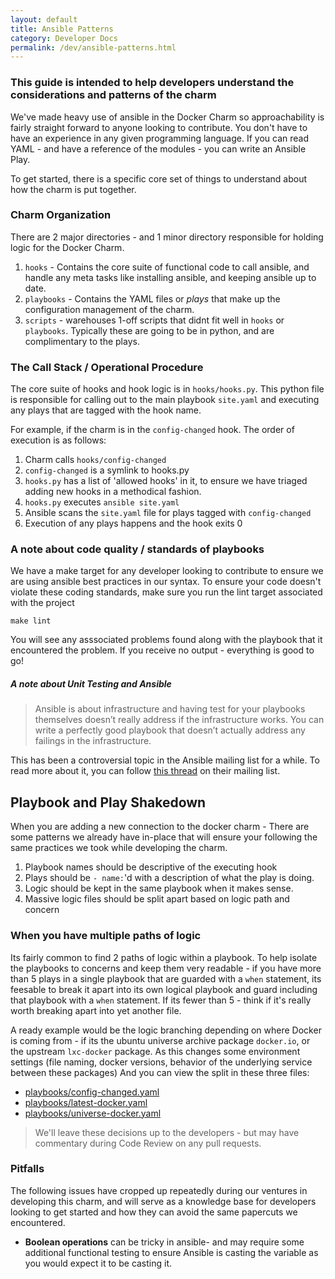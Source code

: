 ```yaml
---
layout: default
title: Ansible Patterns
category: Developer Docs
permalink: /dev/ansible-patterns.html
---
```


### This guide is intended to help developers understand the considerations and patterns of the charm

We've made heavy use of ansible in the Docker Charm so approachability is fairly straight forward to anyone looking to contribute. You don't have to have an experience in any given programming language. If you can read YAML - and have a reference of the modules - you can write an Ansible Play.

To get started, there is a specific core set of things to understand about how the charm is put together.

### Charm Organization

There are 2 major directories - and 1 minor directory responsible for holding logic for the Docker Charm.

1. `hooks` - Contains the core suite of functional code to call ansible, and handle any meta tasks like installing ansible, and keeping ansible up to date.
2. `playbooks` - Contains the YAML files or *plays* that make up the configuration management of the charm.
3. `scripts` - warehouses 1-off scripts that didnt fit well in `hooks` or `playbooks`. Typically these are going to be in python, and are complimentary to the plays.

### The Call Stack / Operational Procedure

The core suite of hooks and hook logic is in `hooks/hooks.py`. This python file is responsible for calling out to the main playbook `site.yaml` and executing any plays that are tagged with the hook name.

For example, if the charm is in the `config-changed` hook. The order of execution is as follows:

1. Charm calls `hooks/config-changed`
2. `config-changed` is a symlink to hooks.py
3. `hooks.py` has a list of 'allowed hooks' in it, to ensure we have triaged adding new hooks in a methodical fashion.
4. `hooks.py` executes `ansible site.yaml`
5. Ansible scans the `site.yaml` file for plays tagged with `config-changed`
6. Execution of any plays happens and the hook exits 0

### A note about code quality / standards of playbooks

We have a make target for any developer looking to contribute to ensure we are using ansible best practices in our syntax. To ensure your code doesn't violate these coding standards, make sure you run the lint target associated with the project

    make lint

You will see any asssociated problems found along with the playbook that it encountered the problem. If you receive no output - everything is good to go!

##### A note about Unit Testing and Ansible

> Ansible is about infrastructure and having test for your playbooks themselves doesn’t really address if the infrastructure works. You can write a perfectly good playbook that doesn’t actually address any failings in the infrastructure.

This has been a controversial topic in the Ansible mailing list for a while. To read more about it, you can follow [this thread](https://groups.google.com/forum/#!topic/ansible-project/7VhqDDtf6Js) on their mailing list.

## Playbook and Play Shakedown

When you are adding a new connection to the docker charm - There are some patterns we already have in-place that will ensure your following the same practices we took while developing the charm.

1. Playbook names should be descriptive of the executing hook
2. Plays should be `- name:`'d with a description of what the play is doing.
3. Logic should be kept in the same playbook when it makes sense.
4. Massive logic files should be split apart based on logic path and concern


### When you have multiple paths of logic

Its fairly common to find 2 paths of logic within a playbook. To help isolate the playbooks to concerns and keep them very readable - if you have more than 5 plays in a single playbook that are guarded with a `when` statement, its feesable to break it apart into its own logical playbook and guard including that playbook with a `when` statement. If its fewer than 5 - think if it's really worth breaking apart into yet another file.

A ready example would be the logic branching depending on where Docker is coming from - if its the ubuntu universe archive package `docker.io`, or the upstream `lxc-docker` package. As this changes some environment settings (file naming, docker versions, behavior of the underlying service between these packages) And you can view the split in these three files:

- [playbooks/config-changed.yaml](https://github.com/chuckbutler/docker-charm/blob/master/playbooks/config-changed.yaml)
- [playbooks/latest-docker.yaml](https://github.com/chuckbutler/docker-charm/blob/master/playbooks/latest-docker.yaml)
- [playbooks/universe-docker.yaml](https://github.com/chuckbutler/docker-charm/blob/master/playbooks/universe-docker.yaml)

> We'll leave these decisions up to the developers - but may have commentary during Code Review on any pull requests.

### Pitfalls

The following issues have cropped up repeatedly during our ventures in developing this charm, and will serve as a knowledge base for developers looking to get started and how they can avoid the same papercuts we encountered.

- **Boolean operations** can be tricky in ansible- and may require some additional functional testing to ensure Ansible is casting the variable as you would expect it to be casting it.


